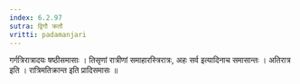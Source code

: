 ```yaml
---
index: 6.2.97
sutra: द्विगौ क्रतौ
vritti: padamanjari
---
```


  गर्गत्रिरात्रादयः षष्ठीसमासाः । तिसृणां रात्रीणां समाहारस्त्रिरात्रः, अहः सर्व इत्यादिनाच समासान्तः । अतिरात्र इति । रात्रिमतिक्रान्त इति प्रादिसमासः ॥
